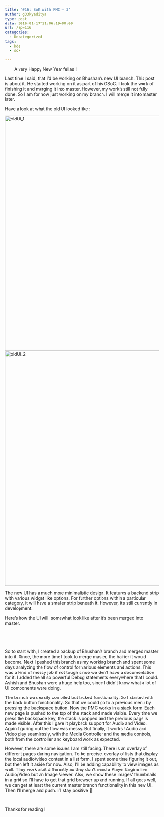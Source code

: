 ```yaml
---
title: '#16: SoK with PMC – 3'
author: g33kyaditya
type: post
date: 2016-01-17T11:06:19+00:00
url: /?p=116
categories:
  - Uncategorized
tags:
  - kde
  - sok

---
```

<p style="padding-left:30px;">
  A very Happy New Year fellas !
</p>

Last time I said, that I&#8217;d be working on Bhushan&#8217;s new UI branch. This post is about it. He started working on it as part of his GSoC. I took the work of finishing it and merging it into master. However, my work&#8217;s still not fully done. So I am for now just working on my branch. I will merge it into master later.

Have a look at what the old UI looked like :

<img class="alignnone size-full wp-image-132" src="https://g33kyaditya.files.wordpress.com/2016/01/oldui_1.png" alt="oldUI_1" width="1366" height="768" />

<img class="alignnone size-full wp-image-135" src="https://g33kyaditya.files.wordpress.com/2016/01/oldui_2.png" alt="oldUI_2" width="1366" height="768" />

The new UI has a much more minimalistic design. It features a backend strip with various widget like options. For further options within a particular category, it will have a smaller strip beneath it. However, it&#8217;s still currently in development.

Here&#8217;s how the UI will  somewhat look like after it&#8217;s been merged into master.

&nbsp;

&nbsp;

So to start with, I created a backup of Bhushan&#8217;s branch and merged master into it. Since, the more time I took to merge master, the hairier it would become. Next I pushed this branch as my working branch and spent some days analyzing the flow of control for various elements and actions. This was a kind of messy job if not tough since we don&#8217;t have a documentation for it. I added the all so powerful Debug statements everywhere that I could. Ashish and Bhushan were a huge help too, since I didn&#8217;t know what a lot of UI components were doing.

The branch was easily compiled but lacked functionality. So I started with the back button functionality. So that we could go to a previous menu by pressing the backspace button. Now the PMC works in a stack form. Each new page is pushed to the top of the stack and made visible. Every time we press the backspace key, the stack is popped and the previous page is made visible. After this I gave it playback support for Audio and Video. Again figuring out the flow was messy. But finally, it works ! Audio and Video play seamlessly, with the Media Controller and the media controls, both from the controller and keyboard work as expected.

However, there are some issues I am still facing. There is an overlay of different pages during navigation. To be precise, overlay of lists that display the local audio/video content in a list form. I spent some time figuring it out, but then left it aside for now. Also, I&#8217;ll be adding capability to view images as well. They work a bit differently as they don&#8217;t need a Player Engine like Audio/Video but an Image Viewer. Also, we show these images&#8217; thumbnails in a grid so I&#8217;ll have to get that grid browser up and running. If all goes well, we can get at least the current master branch functionality in this new UI. Then I&#8217;ll merge and push. I&#8217;ll stay positive 🙂

&nbsp;

Thanks for reading !

&nbsp;